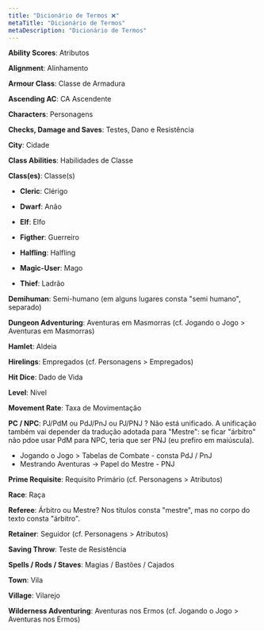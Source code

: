 ```yaml
---
title: "Dicionário de Termos ❌"
metaTitle: "Dicionário de Termos"
metaDescription: "Dicionário de Termos"
---
```


**Ability Scores**: Atributos

**Alignment**: Alinhamento

**Armour Class**: Classe de Armadura

**Ascending AC**: CA Ascendente

**Characters**: Personagens

**Checks, Damage and Saves**: Testes, Dano e Resistência

**City**: Cidade

**Class Abilities**: Habilidades de Classe

**Class(es)**: Classe(s)

- **Cleric**: Clérigo

- **Dwarf**: Anão

- **Elf**: Elfo

- **Figther**: Guerreiro

- **Halfling**: Halfling

- **Magic-User**: Mago

- **Thief**: Ladrão

**Demihuman**: Semi-humano (em alguns lugares consta "semi humano", separado)

**Dungeon Adventuring**: Aventuras em Masmorras (cf. Jogando o Jogo > Aventuras em Masmorras)

**Hamlet**: Aldeia

**Hirelings**: Empregados (cf. Personagens > Empregados)

**Hit Dice**: Dado de Vida

**Level**: Nível

**Movement Rate**: Taxa de Movimentação

**PC / NPC**: PJ/PdM ou PdJ/PnJ ou PJ/PNJ ? Não está unificado. A unificação também vai depender da tradução adotada para "Mestre": se ficar "árbitro" não pdoe usar PdM para NPC, teria que ser PNJ (eu prefiro em maiúscula).
- Jogando o Jogo > Tabelas de Combate - consta PdJ / PnJ
- Mestrando Aventuras -> Papel do Mestre - PNJ

**Prime Requisite**: Requisito Primário (cf. Personagens > Atributos)

**Race**: Raça

**Referee**: Árbitro ou Mestre? Nos títulos consta "mestre", mas no corpo do texto consta "árbitro".

**Retainer**: Seguidor (cf. Personagens > Atributos)

**Saving Throw**: Teste de Resistência

**Spells / Rods / Staves**: Magias / Bastões / Cajados

**Town**: Vila

**Village**: Vilarejo

**Wilderness Adventuring**: Aventuras nos Ermos (cf. Jogando o Jogo > Aventuras nos Ermos)
